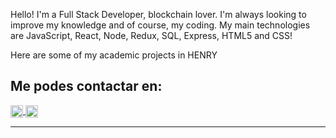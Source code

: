 Hello! I'm a Full Stack Developer, blockchain lover. I'm always looking to improve my knowledge and of course, my coding.
My main technologies are JavaScript, React, Node, Redux, SQL, Express, HTML5 and CSS!


Here are some of my academic projects in HENRY

<h2> Me podes contactar en: </h2>

<p>
    <a href="https://www.linkedin.com/in/juan-manuel-vergara-dev/">
      <img align="center" src="https://cdn.jsdelivr.net/npm/simple-icons@3.0.1/icons/linkedin.svg" height="20" width="20" />
    </a>
    <a href="https://github.com/juanvrgr">
      <img align="center" src="https://cdn.jsdelivr.net/npm/simple-icons@3.0.1/icons/github.svg" height="20" width="20" />
    </a>
<p/>

<hr/>
